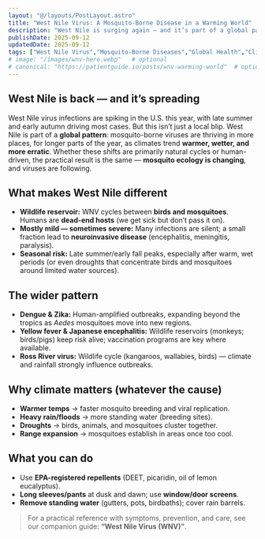 ```yaml
---
layout: "@/layouts/PostLayout.astro"
title: "West Nile Virus: A Mosquito-Borne Disease in a Warming World"
description: "West Nile is surging again — and it’s part of a global pattern as climates shift, extending mosquito seasons and habitats."
publishDate: 2025-09-12
updatedDate: 2025-09-12
tags: ["West Nile Virus","Mosquito-Borne Diseases","Global Health","Climate and Health"]
# image: "/images/wnv-hero.webp"   # optional
# canonical: "https://patientguide.io/posts/wnv-warming-world"  # optional
---
```


## West Nile is back — and it’s spreading

West Nile virus infections are spiking in the U.S. this year, with late summer and early autumn driving most cases. But this isn’t just a local blip. West Nile is part of a **global pattern**: mosquito-borne viruses are thriving in more places, for longer parts of the year, as climates trend **warmer, wetter, and more erratic**. Whether these shifts are primarily natural cycles or human-driven, the practical result is the same — **mosquito ecology is changing**, and viruses are following.

## What makes West Nile different
- **Wildlife reservoir:** WNV cycles between **birds and mosquitoes**. Humans are **dead-end hosts** (we get sick but don’t pass it on).
- **Mostly mild — sometimes severe:** Many infections are silent; a small fraction lead to **neuroinvasive disease** (encephalitis, meningitis, paralysis).
- **Seasonal risk:** Late summer/early fall peaks, especially after warm, wet periods (or even droughts that concentrate birds and mosquitoes around limited water sources).

## The wider pattern
- **Dengue & Zika:** Human-amplified outbreaks, expanding beyond the tropics as *Aedes* mosquitoes move into new regions.
- **Yellow fever & Japanese encephalitis:** Wildlife reservoirs (monkeys; birds/pigs) keep risk alive; vaccination programs are key where available.
- **Ross River virus:** Wildlife cycle (kangaroos, wallabies, birds) — climate and rainfall strongly influence outbreaks.

## Why climate matters (whatever the cause)
- **Warmer temps** → faster mosquito breeding and viral replication.
- **Heavy rain/floods** → more standing water (breeding sites).
- **Droughts** → birds, animals, and mosquitoes cluster together.
- **Range expansion** → mosquitoes establish in areas once too cool.

## What you can do
- Use **EPA-registered repellents** (DEET, picaridin, oil of lemon eucalyptus).
- **Long sleeves/pants** at dusk and dawn; use **window/door screens**.
- **Remove standing water** (gutters, pots, birdbaths); cover rain barrels.

> For a practical reference with symptoms, prevention, and care, see our companion guide: **“West Nile Virus (WNV)”**.
